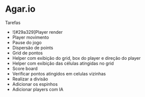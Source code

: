 # Agar.io

Tarefas

- ![#29a329]Player render
- Player movimento
- Pause do jogo
- Dispersão de points
- Grid de pontos
- Helper com exibição do grid, box do player e direção do player
- Helper com exibição das células atingidas no grid
- Score board
- Verificar pontos atingidos em celulas vizinhas
- Realizar a divisão
- Adicionar os espinhos
- Adicionar players com IA
